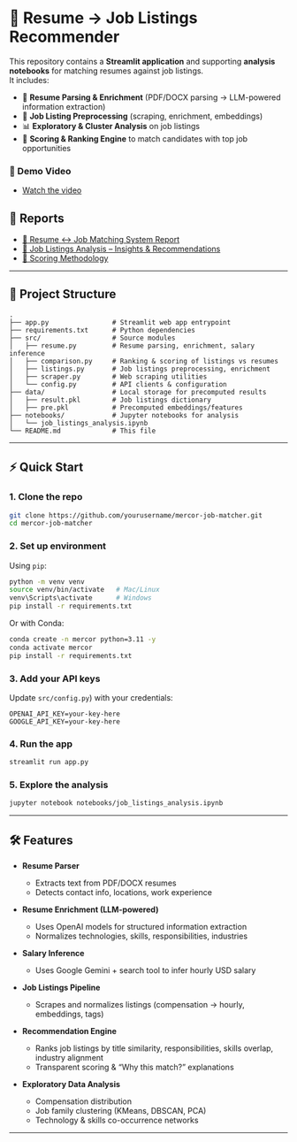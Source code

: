 # 🔎 Resume → Job Listings Recommender

This repository contains a **Streamlit application** and supporting **analysis notebooks** for matching resumes against job listings.  
It includes:

- 📑 **Resume Parsing & Enrichment** (PDF/DOCX parsing → LLM-powered information extraction)  
- 🤖 **Job Listing Preprocessing** (scraping, enrichment, embeddings)  
- 📊 **Exploratory & Cluster Analysis** on job listings  
- 🎯 **Scoring & Ranking Engine** to match candidates with top job opportunities  

### 🎥 Demo Video

- [Watch the video](https://www.loom.com/share/f6a0846323594364b5e3bab4da3c2953?sid=90f62483-bac2-4985-b76f-f2a21f88c4c8)

## 📑 Reports

- [📑 Resume ↔ Job Matching System Report](https://www.notion.so/Resume-Job-Matching-System-Report-252f137f6f9e802ea51feb2905ca9f0a?source=copy_link)
- [🧠 Job Listings Analysis – Insights & Recommendations](https://www.notion.so/Job-Listings-Analysis-Insights-Recommendations-253f137f6f9e80fa8b28dbec19c3c8da?source=copy_link)
- [🚀 Scoring  Methodology](https://www.notion.so/Scoring-Methodology-253f137f6f9e807e841ef7fae9bd8318?source=copy_link)
  
---

## 📂 Project Structure

```
.
├── app.py                # Streamlit web app entrypoint
├── requirements.txt      # Python dependencies
├── src/                  # Source modules
│   ├── resume.py         # Resume parsing, enrichment, salary inference
│   ├── comparison.py     # Ranking & scoring of listings vs resumes
│   ├── listings.py       # Job listings preprocessing, enrichment
│   ├── scraper.py        # Web scraping utilities
│   └── config.py         # API clients & configuration
├── data/                 # Local storage for precomputed results
│   ├── result.pkl        # Job listings dictionary
│   ├── pre.pkl           # Precomputed embeddings/features
├── notebooks/            # Jupyter notebooks for analysis
│   └── job_listings_analysis.ipynb
└── README.md             # This file
```

---

## ⚡️ Quick Start

### 1. Clone the repo
```bash
git clone https://github.com/yourusername/mercor-job-matcher.git
cd mercor-job-matcher
```

### 2. Set up environment
Using `pip`:
```bash
python -m venv venv
source venv/bin/activate   # Mac/Linux
venv\Scripts\activate      # Windows
pip install -r requirements.txt
```

Or with Conda:
```bash
conda create -n mercor python=3.11 -y
conda activate mercor
pip install -r requirements.txt
```

### 3. Add your API keys
Update `src/config.py`) with your credentials:
```
OPENAI_API_KEY=your-key-here
GOOGLE_API_KEY=your-key-here
```

### 4. Run the app
```bash
streamlit run app.py
```

### 5. Explore the analysis
```bash
jupyter notebook notebooks/job_listings_analysis.ipynb
```

---

## 🛠 Features

- **Resume Parser**  
  - Extracts text from PDF/DOCX resumes  
  - Detects contact info, locations, work experience  

- **Resume Enrichment (LLM-powered)**  
  - Uses OpenAI models for structured information extraction  
  - Normalizes technologies, skills, responsibilities, industries  

- **Salary Inference**  
  - Uses Google Gemini + search tool to infer hourly USD salary  

- **Job Listings Pipeline**  
  - Scrapes and normalizes listings (compensation → hourly, embeddings, tags)  

- **Recommendation Engine**  
  - Ranks job listings by title similarity, responsibilities, skills overlap, industry alignment  
  - Transparent scoring & “Why this match?” explanations  

- **Exploratory Data Analysis**  
  - Compensation distribution  
  - Job family clustering (KMeans, DBSCAN, PCA)  
  - Technology & skills co-occurrence networks  

---



